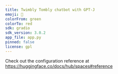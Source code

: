 ```yaml
---
title: Twimbly Tombly chatbot with GPT-J 
emoji: 🙊
colorFrom: green
colorTo: red
sdk: gradio
sdk_version: 3.0.2
app_file: app.py
pinned: false
license: gpl
---
```

Check out the configuration reference at https://huggingface.co/docs/hub/spaces#reference

